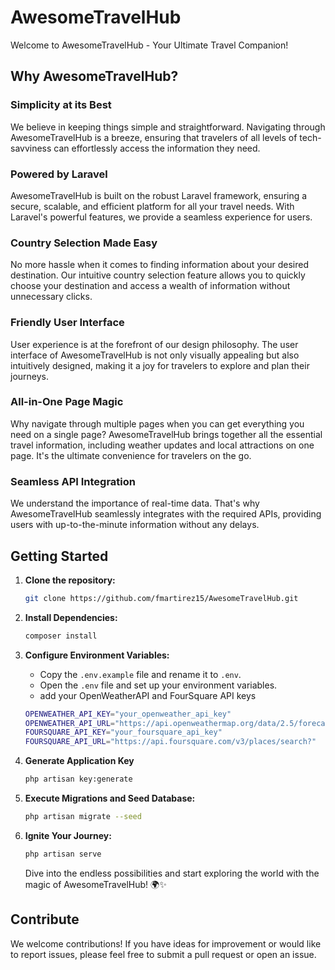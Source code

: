 # AwesomeTravelHub

Welcome to AwesomeTravelHub - Your Ultimate Travel Companion!

## Why AwesomeTravelHub?

### Simplicity at its Best
We believe in keeping things simple and straightforward. Navigating through AwesomeTravelHub is a breeze, ensuring that travelers of all levels of tech-savviness can effortlessly access the information they need.

### Powered by Laravel
AwesomeTravelHub is built on the robust Laravel framework, ensuring a secure, scalable, and efficient platform for all your travel needs. With Laravel's powerful features, we provide a seamless experience for users.

### Country Selection Made Easy
No more hassle when it comes to finding information about your desired destination. Our intuitive country selection feature allows you to quickly choose your destination and access a wealth of information without unnecessary clicks.

### Friendly User Interface
User experience is at the forefront of our design philosophy. The user interface of AwesomeTravelHub is not only visually appealing but also intuitively designed, making it a joy for travelers to explore and plan their journeys.

### All-in-One Page Magic
Why navigate through multiple pages when you can get everything you need on a single page? AwesomeTravelHub brings together all the essential travel information, including weather updates and local attractions on one page. It's the ultimate convenience for travelers on the go.

### Seamless API Integration
We understand the importance of real-time data. That's why AwesomeTravelHub seamlessly integrates with the required APIs, providing users with up-to-the-minute information without any delays.

## Getting Started

1. **Clone the repository:**
    ```bash
    git clone https://github.com/fmartirez15/AwesomeTravelHub.git
    ```

2. **Install Dependencies:**
    ```bash
    composer install
    ```

3. **Configure Environment Variables:**
    - Copy the `.env.example` file and rename it to `.env`.
    - Open the `.env` file and set up your environment variables.
    - add your OpenWeatherAPI and FourSquare API keys
    ```bash
    OPENWEATHER_API_KEY="your_openweather_api_key"
    OPENWEATHER_API_URL="https://api.openweathermap.org/data/2.5/forecast"
    FOURSQUARE_API_KEY="your_foursquare_api_key"
    FOURSQUARE_API_URL="https://api.foursquare.com/v3/places/search?"
    ```

4. **Generate Application Key**
    ```bash
    php artisan key:generate
    ```
    
5. **Execute Migrations and Seed Database:**
    ```bash
    php artisan migrate --seed
    ```

6. **Ignite Your Journey:**
    ```bash
    php artisan serve
    ```

   Dive into the endless possibilities and start exploring the world with the magic of AwesomeTravelHub! 🌍✨

## Contribute

We welcome contributions! If you have ideas for improvement or would like to report issues, please feel free to submit a pull request or open an issue.
